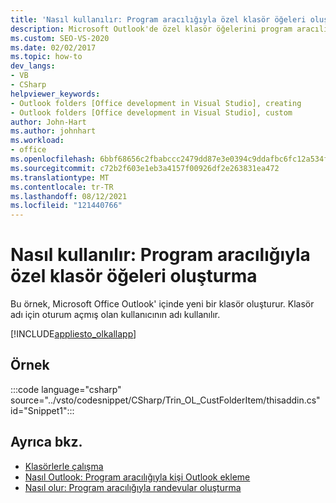 ```yaml
---
title: 'Nasıl kullanılır: Program aracılığıyla özel klasör öğeleri oluşturma'
description: Microsoft Outlook'de özel klasör öğelerini program aracılığıyla Outlook öğrenin Visual Studio.
ms.custom: SEO-VS-2020
ms.date: 02/02/2017
ms.topic: how-to
dev_langs:
- VB
- CSharp
helpviewer_keywords:
- Outlook folders [Office development in Visual Studio], creating
- Outlook folders [Office development in Visual Studio], custom
author: John-Hart
ms.author: johnhart
ms.workload:
- office
ms.openlocfilehash: 6bbf68656c2fbabccc2479dd87e3e0394c9ddafbc6fc12a534fa714e64673855
ms.sourcegitcommit: c72b2f603e1eb3a4157f00926df2e263831ea472
ms.translationtype: MT
ms.contentlocale: tr-TR
ms.lasthandoff: 08/12/2021
ms.locfileid: "121440766"
---
```

# <a name="how-to-programmatically-create-custom-folder-items"></a>Nasıl kullanılır: Program aracılığıyla özel klasör öğeleri oluşturma
  Bu örnek, Microsoft Office Outlook' içinde yeni bir klasör oluşturur. Klasör adı için oturum açmış olan kullanıcının adı kullanılır.

 [!INCLUDE[appliesto_olkallapp](../vsto/includes/appliesto-olkallapp-md.md)]

## <a name="example"></a>Örnek
 :::code language="csharp" source="../vsto/codesnippet/CSharp/Trin_OL_CustFolderItem/thisaddin.cs" id="Snippet1":::

## <a name="see-also"></a>Ayrıca bkz.
- [Klasörlerle çalışma](../vsto/working-with-folders.md)
- [Nasıl Outlook: Program aracılığıyla kişi Outlook ekleme](../vsto/how-to-programmatically-add-an-entry-to-outlook-contacts.md)
- [Nasıl olur: Program aracılığıyla randevular oluşturma](../vsto/how-to-programmatically-create-appointments.md)
